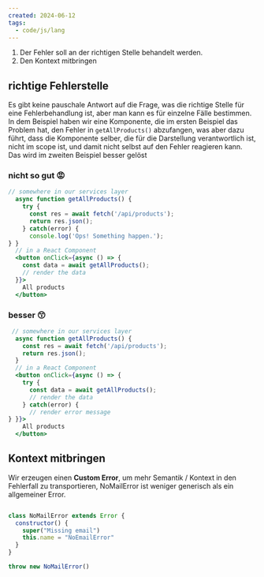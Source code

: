 ```yaml
---
created: 2024-06-12
tags:
  - code/js/lang
---
```

 
1. Der Fehler soll an der richtigen Stelle behandelt werden. 
2. Den Kontext mitbringen
## richtige Fehlerstelle

Es gibt keine pauschale Antwort auf die Frage, was die richtige Stelle für eine Fehlerbehandlung ist, aber man kann es für einzelne Fälle bestimmen. In dem Beispiel haben wir eine Komponente, die im ersten Beispiel das Problem hat, den Fehler in `getAllProducts()` abzufangen, was aber dazu führt, dass die Komponente selber, die für die Darstellung verantwortlich ist, nicht im scope ist, und damit nicht selbst auf den Fehler reagieren kann. Das wird im zweiten Beispiel besser gelöst
### nicht so gut 😡

```jsx
// somewhere in our services layer
  async function getAllProducts() {
    try {
      const res = await fetch('/api/products');
      return res.json();
    } catch(error) {
      console.log('Ops! Something happen.');
} }
  // in a React Component
  <button onClick={async () => {
    const data = await getAllProducts();
    // render the data
  }}>
    All products
  </button>

```

### besser 😙

```jsx
 // somewhere in our services layer
  async function getAllProducts() {
    const res = await fetch('/api/products');
    return res.json();
  }
  // in a React Component
  <button onClick={async () => {
    try {
      const data = await getAllProducts();
      // render the data
    } catch(error) {
      // render error message
} }}>
    All products
  </button>
```
## Kontext mitbringen

Wir erzeugen einen **Custom Error**, um mehr Semantik / Kontext in den Fehlerfall zu transportieren, NoMailError ist weniger generisch als ein allgemeiner Error.

```js

class NoMailError extends Error {
  constructor() {
	super("Missing email")
	this.name = "NoEmailError"
  }
}

throw new NoMailError()
```

